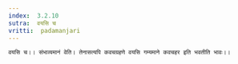 ```yaml
---
index:  3.2.10
sutra:  वयसि च
vritti:  padamanjari
---
```


	वयसि च।। संभाव्यमानं वेति। तेनासत्यपि कवचग्रहणे वयसि गम्यमाने कवचहर इति भवतीति भावः।।
